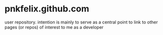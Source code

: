 pnkfelix.github.com
===================

user repository.  intention is mainly to serve as a central point to link to other pages (or repos) of interest to me as a developer